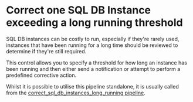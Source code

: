 # Correct one SQL DB Instance exceeding a long running threshold

SQL DB instances can be costly to run, especially if they're rarely used, instances that have been running for a long time should be reviewed to determine if they're still required.

This control allows you to specify a threshold for how long an instance has been running and then either send a notification or attempt to perform a predefined corrective action.

Whilst it is possible to utilise this pipeline standalone, it is usually called from the [correct_sql_db_instances_long_running pipeline](https://hub.flowpipe.io/mods/turbot/gcp_thrifty/pipelines/gcp_thrifty.pipeline.correct_sql_db_instances_long_running).
